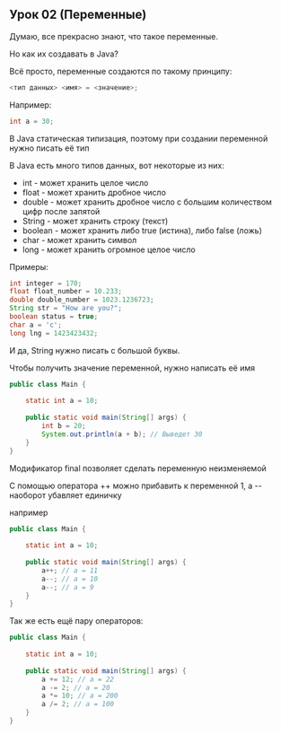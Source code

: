 ## Урок 02 (Переменные)

Думаю, все прекрасно знают, что такое
переменные.

Но как их создавать в Java?

Всё просто, переменные создаются 
по такому принципу:

```java
<тип данных> <имя> = <значение>;
```

Например:

```java
int a = 30;
```

В Java статическая типизация, поэтому
при создании переменной нужно писать её тип

В Java есть много типов данных, вот
некоторые из них:

- int - может хранить целое число
- float - может хранить дробное число
- double - может хранить дробное число 
с большим количеством цифр после запятой
- String - может хранить строку (текст)
- boolean - может хранить либо true (истина), 
  либо false (ложь)
- char - может хранить символ
- long - может хранить огромное целое число

Примеры:

```java
int integer = 170;
float float_number = 10.233;
double double_number = 1023.1236723;
String str = "How are you?";
boolean status = true;
char a = 'c';
long lng = 1423423432;
```

И да, String нужно писать с большой буквы.

Чтобы получить значение переменной, нужно
написать её имя

```java
public class Main {
    
    static int a = 10;
    
    public static void main(String[] args) {
        int b = 20;
        System.out.println(a + b); // Выведет 30
    }
}
```

Модификатор final позволяет сделать переменную
неизменяемой

С помощью оператора ++ можно прибавить к
переменной 1, а -- наоборот убавляет единичку

например

```java
public class Main {
    
    static int a = 10;
    
    public static void main(String[] args) {
        a++; // a = 11
        a--; // a = 10
        a--; // a = 9
    }
}
```

Так же есть ещё пару операторов: 
```java
public class Main {
    
    static int a = 10;
    
    public static void main(String[] args) {
        a += 12; // a = 22
        a -= 2; // a = 20
        a *= 10; // a = 200
        a /= 2; // a = 100
    }
}
```